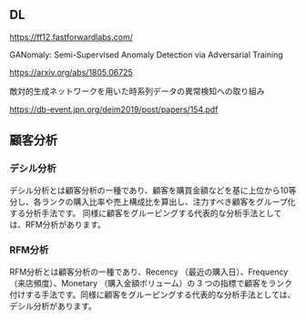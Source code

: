 ## DL

https://ff12.fastforwardlabs.com/

GANomaly: Semi-Supervised Anomaly Detection via Adversarial Training

https://arxiv.org/abs/1805.06725

敵対的生成ネットワークを用いた時系列データの異常検知への取り組み

https://db-event.jpn.org/deim2019/post/papers/154.pdf

## 顧客分析

### デシル分析
デシル分析とは顧客分析の一種であり、顧客を購買金額などを基に上位から10等分し、各ランクの購入比率や売上構成比を算出し、注力すべき顧客をグループ化する分析手法です。
同様に顧客をグルーピングする代表的な分析手法としては、RFM分析があります。

### RFM分析
RFM分析とは顧客分析の一種であり、Recency （最近の購入日）、Frequency（来店頻度）、Monetary （購入金額ボリューム）の 3 つの指標で顧客をランク付けする手法です。同様に顧客をグルーピングする代表的な分析手法としては、デシル分析があります。

